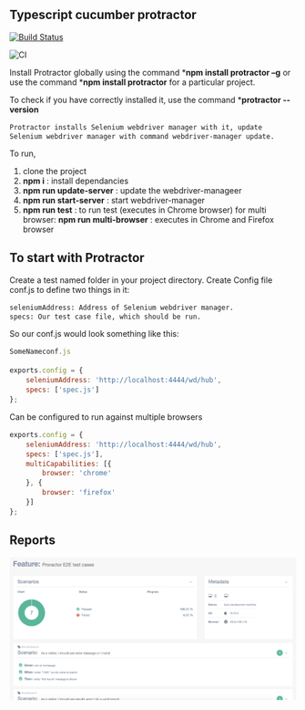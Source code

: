  ## Typescript cucumber protractor

[![Build Status](https://travis-ci.com/johncena123456/typescript-protractor-cucmber.svg?branch=master)](https://travis-ci.com/johncena123456/typescript-protractor-cucmber)


![CI](https://github.com/johncena123456/typescript-protractor-cucmber/workflows/CI/badge.svg?branch=master)


Install Protractor globally using the command ***npm install protractor –g** or 
use the command ***npm install protractor** for a particular project.

To check if you have correctly installed it, use the command ***protractor --version**
```
Protractor installs Selenium webdriver manager with it, update Selenium webdriver manager with command webdriver-manager update.
```

To run,
1) clone the project
2) **npm i** : install dependancies
3) **npm run update-server** : update the webdriver-manageer
4) **npm run start-server** : start webdriver-manager
5) **npm run test** : to run test (executes in Chrome browser)
    for multi browser:
   **npm run multi-browser** : executes in Chrome and Firefox browser

## To start with Protractor

Create a test named folder in your project directory.
Create Config file conf.js to define two things in it:
```
seleniumAddress: Address of Selenium webdriver manager.
specs: Our test case file, which should be run.
```
So our conf.js would look something like this:

```javascript
SomeNameconf.js

exports.config = {
    seleniumAddress: 'http://localhost:4444/wd/hub',
    specs: ['spec.js']
};
```

Can be configured to run against multiple browsers

```javascript
exports.config = {
    seleniumAddress: 'http://localhost:4444/wd/hub',
    specs: ['spec.js'],
    multiCapabilities: [{
        browser: 'chrome'
    }, {
        browser: 'firefox'
    }]
};
```

## Reports
![Screenshot](resources/Screenshot.png)
